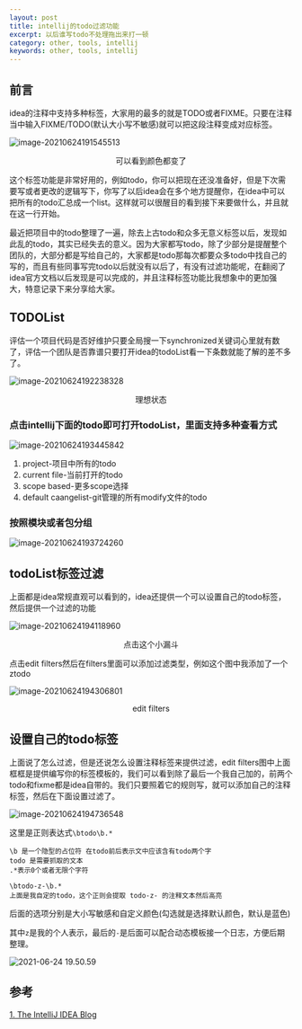 ```yaml
---
layout: post
title: intellij的todo过滤功能
excerpt: 以后谁写todo不处理拖出来打一顿
category: other, tools, intellij
keywords: other, tools, intellij
---
```


## 前言

idea的注释中支持多种标签，大家用的最多的就是TODO或者FIXME。只要在注释当中输入FIXME/TODO(默认大小写不敏感)就可以把这段注释变成对应标签。

![image-20210624191545513](https://mypicgogo.oss-cn-hangzhou.aliyuncs.com/tuchuang20210624191545.png)

<center>可以看到颜色都变了</center>

这个标签功能是非常好用的，例如todo，你可以把现在还没准备好，但是下次需要写或者更改的逻辑写下，你写了以后idea会在多个地方提醒你，在idea中可以把所有的todo汇总成一个list。这样就可以很醒目的看到接下来要做什么，并且就在这一行开始。

最近把项目中的todo整理了一遍，除去上古todo和众多无意义标签以后，发现如此乱的todo，其实已经失去的意义。因为大家都写todo，除了少部分是提醒整个团队的，大部分都是写给自己的，大家都是todo那每次都要众多todo中找自己的写的，而且有些同事写完todo以后就没有以后了，有没有过滤功能呢，在翻阅了idea官方文档以后发现是可以完成的，并且注释标签功能比我想象中的更加强大，特意记录下来分享给大家。

## TODOList

评估一个项目代码是否好维护只要全局搜一下synchronized关键词心里就有数了，评估一个团队是否靠谱只要打开idea的todoList看一下条数就能了解的差不多了。

![image-20210624192238328](https://mypicgogo.oss-cn-hangzhou.aliyuncs.com/tuchuang20210624192238.png)

<center>理想状态</center>

### 点击intellij下面的todo即可打开todoList，里面支持多种查看方式

![image-20210624193445842](https://mypicgogo.oss-cn-hangzhou.aliyuncs.com/tuchuang20210624193445.png)

1. project-项目中所有的todo
2. current file-当前打开的todo
3. scope based-更多scope选择
4. default caangelist-git管理的所有modify文件的todo

### 按照模块或者包分组

![image-20210624193724260](https://mypicgogo.oss-cn-hangzhou.aliyuncs.com/tuchuang20210624193724.png)





## todoList标签过滤

上面都是idea常规直观可以看到的，idea还提供一个可以设置自己的todo标签，然后提供一个过滤的功能

![image-20210624194118960](https://mypicgogo.oss-cn-hangzhou.aliyuncs.com/tuchuang20210624194118.png)

<center>点击这个小漏斗</center>



点击edit filters然后在filters里面可以添加过滤类型，例如这个图中我添加了一个ztodo

![image-20210624194306801](https://mypicgogo.oss-cn-hangzhou.aliyuncs.com/tuchuang20210624194306.png)

<center>edit filters</center>

## 设置自己的todo标签

上面说了怎么过滤，但是还说怎么设置注释标签来提供过滤，edit filters图中上面框框是提供编写你的标签模板的，我们可以看到除了最后一个我自己加的，前两个todo和fixme都是idea自带的。我们只要照着它的规则写，就可以添加自己的注释标签，然后在下面设置过滤了。

![image-20210624194736548](https://mypicgogo.oss-cn-hangzhou.aliyuncs.com/tuchuang20210624194736.png)

这里是正则表达式```\btodo\b.*```

```shell
\b 是一个隐型的占位符 在todo前后表示文中应该含有todo两个字
todo 是需要抓取的文本
.*表示0个或者无限个字符
```

```shell
\btodo-z-\b.*
上面是我自定的todo，这个正则会提取 todo-z- 的注释文本然后高亮
```

后面的选项分别是大小写敏感和自定义颜色(勾选就是选择默认颜色，默认是蓝色)

其中```z```是我的个人表示，最后的```-```是后面可以配合动态模板接一个日志，方便后期整理。

![2021-06-24 19.50.59](https://mypicgogo.oss-cn-hangzhou.aliyuncs.com/tuchuang20210624195236.gif)

## 参考

[1. The IntelliJ IDEA Blog](https://blog.jetbrains.com/idea/2006/07/customizing-todo-filters/)